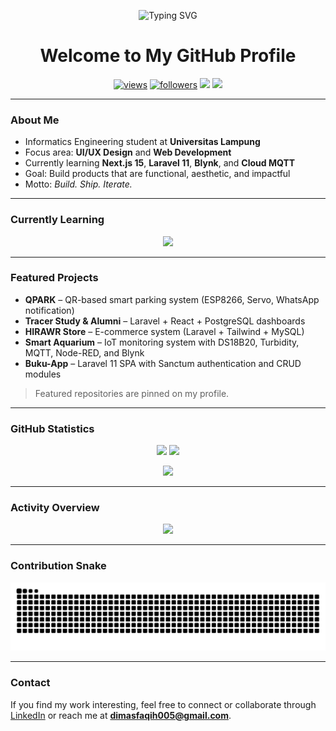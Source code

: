 <p align="center">
  <img src="https://readme-typing-svg.demolab.com?font=Montserrat&weight=700&size=28&pause=1200&color=00E5FF&center=true&vCenter=true&width=900&lines=Hello,+I'm+Dimas+Faqih+Nur+Aulia+Rohman;Informatics+Engineering+Student;UI%2FUX+and+Web+Development+Enthusiast;Building+useful+things+with+code+and+design" alt="Typing SVG" />
</p>

<h1 align="center">Welcome to My GitHub Profile</h1>

<p align="center">
  <a href="https://github.com/DIMFAQ"><img src="https://komarev.com/ghpvc/?username=DIMFAQ&label=Profile%20Views&color=0e75b6&style=flat" alt="views" /></a>
  <a href="https://github.com/DIMFAQ?tab=followers"><img src="https://img.shields.io/github/followers/DIMFAQ?style=flat&color=ff69b4" alt="followers" /></a>
  <a href="mailto:dimasfaqih005@gmail.com"><img src="https://img.shields.io/badge/Email-dimasfaqih005%40gmail.com-red?logo=gmail" /></a>
  <a href="https://www.linkedin.com/in/dimas-faqih-nur-aulia-rohman-564437286/"><img src="https://img.shields.io/badge/LinkedIn-Dimas%20Faqih-0a66c2?logo=linkedin&logoColor=white" /></a>
</p>

---

### About Me
- Informatics Engineering student at **Universitas Lampung**
- Focus area: **UI/UX Design** and **Web Development**
- Currently learning **Next.js 15**, **Laravel 11**, **Blynk**, and **Cloud MQTT**
- Goal: Build products that are functional, aesthetic, and impactful
- Motto: *Build. Ship. Iterate.*

---

### Currently Learning
<p align="center">
  <img src="https://skillicons.dev/icons?i=laravel,react,nextjs,nodejs,python,cpp,arduino,mysql,postgresql,figma&perline=10" />
</p>

---

### Featured Projects
- **QPARK** – QR-based smart parking system (ESP8266, Servo, WhatsApp notification)  
- **Tracer Study & Alumni** – Laravel + React + PostgreSQL dashboards  
- **HIRAWR Store** – E-commerce system (Laravel + Tailwind + MySQL)  
- **Smart Aquarium** – IoT monitoring system with DS18B20, Turbidity, MQTT, Node-RED, and Blynk  
- **Buku-App** – Laravel 11 SPA with Sanctum authentication and CRUD modules  

> Featured repositories are pinned on my profile.

---

### GitHub Statistics
<p align="center">
  <img height="165" src="https://github-readme-stats.vercel.app/api?username=DIMFAQ&show_icons=true&theme=tokyonight&hide_border=true" />
  <img height="165" src="https://github-readme-streak-stats.herokuapp.com?user=DIMFAQ&theme=tokyonight&hide_border=true" />
</p>

<p align="center">
  <img height="165" src="https://github-readme-stats.vercel.app/api/top-langs/?username=DIMFAQ&layout=compact&theme=tokyonight&hide_border=true&langs_count=8" />
</p>

---

### Activity Overview
<p align="center">
  <img src="https://github-readme-activity-graph.vercel.app/graph?username=DIMFAQ&theme=tokyo-night&hide_border=true" />
</p>

---

### Contribution Snake
<p align="center">
  <img src="https://raw.githubusercontent.com/DIMFAQ/DIMFAQ/output/github-contribution-grid-snake.svg" alt="snake animation">
</p>

---

### Contact
If you find my work interesting, feel free to connect or collaborate through [LinkedIn](https://www.linkedin.com/in/dimas-faqih-nur-aulia-rohman-564437286/) or reach me at **dimasfaqih005@gmail.com**.
